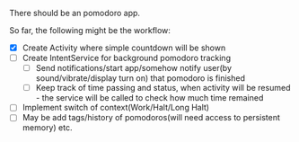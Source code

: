 There should be an pomodoro app.

So far, the following might be the workflow:
 - [x] Create Activity where simple countdown will be shown
 - [ ] Create IntentService for background pomodoro tracking
   - [ ] Send notifications/start app/somehow notify user(by sound/vibrate/display turn on) that pomodoro is finished
   - [ ] Keep track of time passing and status, when activity will be resumed - the service will be called to check how much time remained
 - [ ] Implement switch of context(Work/Halt/Long Halt)
 - [ ] May be add tags/history of pomodoros(will need access to persistent memory)
 etc.
